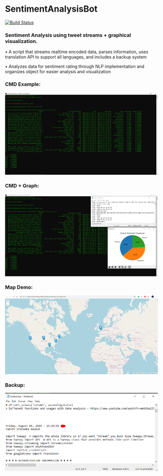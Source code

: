 # SentimentAnalysisBot
[![Build Status](https://travis-ci.org/joemccann/dillinger.svg?branch=master)](https://travis-ci.org/joemccann/dillinger)

### Sentiment Analysis using tweet streams + graphical visualization.

•	A script that streams realtime encoded data, parses information, uses translation API to support all languages, and includes a backup system

•	Analyzes data for sentiment rating through NLP implementation and organizes object for easier analysis and visualization


### CMD Example: 

![](Screenshots/CMD1.png)


### CMD + Graph:

![](Screenshots/CMD2.png)


### Map Demo: 

![](Screenshots/map_DEMO1.png)


### Backup:

![](Screenshots/backup_FILE.png)

